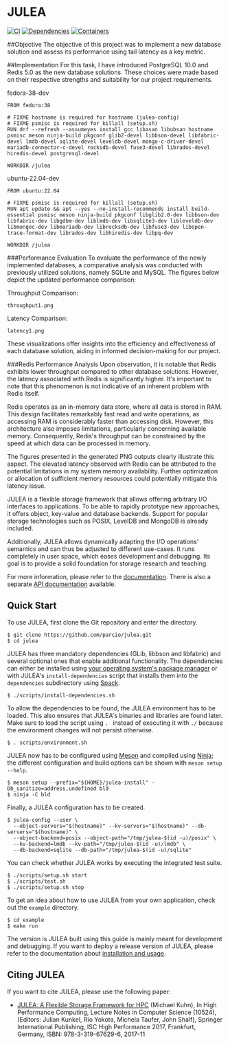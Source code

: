 # JULEA

[![CI](https://github.com/parcio/julea/actions/workflows/ci.yml/badge.svg)](https://github.com/parcio/julea/actions/workflows/ci.yml)
[![Dependencies](https://github.com/parcio/julea/actions/workflows/dependencies.yml/badge.svg)](https://github.com/parcio/julea/actions/workflows/dependencies.yml)
[![Containers](https://github.com/parcio/julea/actions/workflows/containers.yml/badge.svg)](https://github.com/parcio/julea/actions/workflows/containers.yml)

##Objective
The objective of this project was to implement a new database solution and assess its performance 
using tail latency as a key metric.

##Implementation
For this task, I have introduced PostgreSQL 10.0 and Redis 5.0 as the new database solutions. 
These choices were made based on their respective strengths and suitability for our project requirements.

fedora-38-dev
```console
FROM fedora:38

# FIXME hostname is required for hostname (julea-config)
# FIXME psmisc is required for killall (setup.sh)
RUN dnf --refresh --assumeyes install gcc libasan libubsan hostname psmisc meson ninja-build pkgconf glib2-devel libbson-devel libfabric-devel lmdb-devel sqlite-devel leveldb-devel mongo-c-driver-devel mariadb-connector-c-devel rocksdb-devel fuse3-devel librados-devel hiredis-devel postgresql-devel

WORKDIR /julea
```

ubuntu-22.04-dev
```console
FROM ubuntu:22.04

# FIXME psmisc is required for killall (setup.sh)
RUN apt update && apt --yes --no-install-recommends install build-essential psmisc meson ninja-build pkgconf libglib2.0-dev libbson-dev libfabric-dev libgdbm-dev liblmdb-dev libsqlite3-dev libleveldb-dev libmongoc-dev libmariadb-dev librocksdb-dev libfuse3-dev libopen-trace-format-dev librados-dev libhiredis-dev libpq-dev

WORKDIR /julea
```

###Performance Evaluation
To evaluate the performance of the newly implemented databases, a comparative analysis was conducted with 
previously utilized solutions, namely SQLite and MySQL. The figures below depict the updated performance comparison:

Throughput Comparison:

```console
throughput1.png
```

Latency Comparison:

```console
latency1.png
```

These visualizations offer insights into the efficiency and effectiveness of each database solution, 
aiding in informed decision-making for our project.

###Redis Performance Analysis
Upon observation, it is notable that Redis exhibits lower throughput compared to other database solutions. 
However, the latency associated with Redis is significantly higher. It's important to note that this 
phenomenon is not indicative of an inherent problem with Redis itself.

Redis operates as an in-memory data store, where all data is stored in RAM. This design facilitates 
remarkably fast read and write operations, as accessing RAM is considerably faster than accessing disk. 
However, this architecture also imposes limitations, particularly concerning available memory. 
Consequently, Redis's throughput can be constrained by the speed at which data can be processed in memory.

The figures presented in the generated PNG outputs clearly illustrate this aspect. The elevated latency 
observed with Redis can be attributed to the potential limitations in my system memory availability. 
Further optimization or allocation of sufficient memory resources could potentially mitigate this latency issue.





JULEA is a flexible storage framework that allows offering arbitrary I/O interfaces to applications.
To be able to rapidly prototype new approaches, it offers object, key-value and database backends.
Support for popular storage technologies such as POSIX, LevelDB and MongoDB is already included.

Additionally, JULEA allows dynamically adapting the I/O operations' semantics and can thus be adjusted to different use-cases.
It runs completely in user space, which eases development and debugging.
Its goal is to provide a solid foundation for storage research and teaching.

For more information, please refer to the [documentation](doc/README.md).
There is also a separate [API documentation](https://parcio.github.io/julea/) available.

## Quick Start

To use JULEA, first clone the Git repository and enter the directory.

```console
$ git clone https://github.com/parcio/julea.git
$ cd julea
```

JULEA has three mandatory dependencies (GLib, libbson and libfabric) and several optional ones that enable additional functionality.
The dependencies can either be installed using [your operating system's package manager](doc/dependencies.md#manual-installation) or with JULEA's `install-dependencies` script that installs them into the `dependencies` subdirectory using [Spack](https://spack.io/).

```console
$ ./scripts/install-dependencies.sh
```

To allow the dependencies to be found, the JULEA environment has to be loaded.
This also ensures that JULEA's binaries and libraries are found later.
Make sure to load the script using `. ` instead of executing it with `./` because the environment changes will not persist otherwise.

```console
$ . scripts/environment.sh
```

JULEA now has to be configured using [Meson](https://mesonbuild.com/) and compiled using [Ninja](https://ninja-build.org/);
the different configuration and build options can be shown with `meson setup --help`.

```console
$ meson setup --prefix="${HOME}/julea-install" -Db_sanitize=address,undefined bld
$ ninja -C bld
```

Finally, a JULEA configuration has to be created.

```console
$ julea-config --user \
  --object-servers="$(hostname)" --kv-servers="$(hostname)" --db-servers="$(hostname)" \
  --object-backend=posix --object-path="/tmp/julea-$(id -u)/posix" \
  --kv-backend=lmdb --kv-path="/tmp/julea-$(id -u)/lmdb" \
  --db-backend=sqlite --db-path="/tmp/julea-$(id -u)/sqlite"
```

You can check whether JULEA works by executing the integrated test suite.

```console
$ ./scripts/setup.sh start
$ ./scripts/test.sh
$ ./scripts/setup.sh stop
```

To get an idea about how to use JULEA from your own application, check out the `example` directory.

```console
$ cd example
$ make run
```

The version is JULEA built using this guide is mainly meant for development and debugging.
If you want to deploy a release version of JULEA, please refer to the documentation about [installation and usage](doc/installation-usage.md).

## Citing JULEA

If you want to cite JULEA, please use the following paper:

- [JULEA: A Flexible Storage Framework for HPC](https://doi.org/10.1007/978-3-319-67630-2_51) (Michael Kuhn), In High Performance Computing, Lecture Notes in Computer Science (10524), (Editors: Julian Kunkel, Rio Yokota, Michela Taufer, John Shalf), Springer International Publishing, ISC High Performance 2017, Frankfurt, Germany, ISBN: 978-3-319-67629-6, 2017-11
